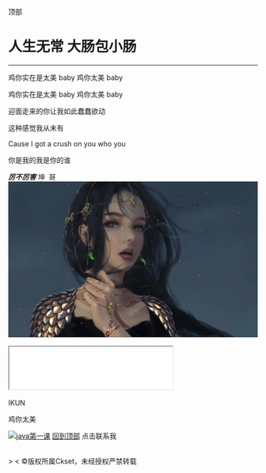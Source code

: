 <html lang="en">
<head>   
    <meta charset="UTF-8">
    <title>Ckset</title>
</head>
<body>
<a id="top">顶部</a>

<h1>人生无常 大肠包小肠</h1>
<hr>
<p>鸡你实在是太美 baby 鸡你太美 baby</p>
<p>鸡你实在是太美 baby 鸡你太美 baby</p>
<p>迎面走来的你让我如此蠢蠢欲动</p>
<p>这种感觉我从未有</p>
<p>Cause I got a crush on you who you<p>
<p>你是我的我是你的谁</p>

<strong><em>厉不厉害</em></strong>
坤&nbsp;&nbsp;哥
<img src="https://github.com/Ckset/Java/blob/main/R-C.jpg?raw=true" alt="java第一课" title="悬停">
<iframe  width=330 height=86 src="//music.163.com/outchain/player?type=2&id=1340439829&auto=1&height=66"></iframe>   

<a href="https://www.bilibili.com/video/BV1GJ411x7h7?spm_id_from=333.337.search-card.all.click&vd_source=2960e613ff7b5b796f803e455eb7ee7f" style="text-decoration: none;" target="_blank">IKUN</a>
    
<a href="https://win-web-ri01-sycdn.kuwo.cn/bd114ad9036112d5e7e19ac6f2b01b68/6328928b/resource/n1/87/57/3082041059.mp3" style="text-decoration: none">鸡你太美</a>
<br>

<a href="https://space.bilibili.com/302290376/favlist"> <img src="https://p1.ssl.qhimg.com/t0101e7c3607ca73485.jpg" alt="java第一课" title="悬停"></a>
<a href="#top">回到顶部</a>
<a href="mailto:2815741635@qq.com" style="text-decoration: none;"> 点击联系我</a>

<audio 
            autoplay="autoplay"
            loop="loop"
            preload="auto"
            src="https://win-web-ri01-sycdn.kuwo.cn/5a1b95b269ed938202b2a99e0f7615a2/63292574/resource/n1/87/57/3082041059.mp3">
    </audio>    
&gt;
&lt;
&copy;版权所属Ckset，未经授权严禁转载

